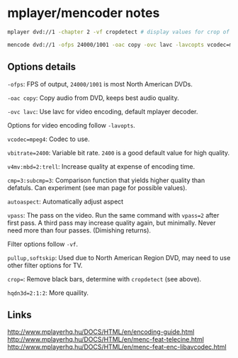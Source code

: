 mplayer/mencoder notes
======================

```bash
mplayer dvd://1 -chapter 2 -vf cropdetect # display values for crop of black bars
```

```bash
mencode dvd://1 -ofps 24000/1001 -oac copy -ovc lavc -lavcopts vcodec=mpeg4:vbitrate=2400:v4mv:mbd=2:trell:cmp=3:subcmp=3:autoaspect:vpass=1 -vf pullup,softskip,crop=720:352:0:62,hqdn3d=2:1:2 -o movie.avi
```

Options details
---------------

`-ofps`: FPS of output, `24000/1001` is most North American DVDs.

`-oac copy`: Copy audio from DVD, keeps best audio quality.

`-ovc lavc`: Use lavc for video encoding, default mplayer decoder.


Options for video encoding follow `-lavopts`.


`vcodec=mpeg4`: Codec to use.

`vbitrate=2400`: Variable bit rate. `2400` is a good default value for high quality.

`v4mv:mbd=2:trell`: Increase quality at expense of encoding time.

`cmp=3:subcmp=3`: Comparison function that yields higher quality than defatuls. Can experiment (see man page for possible values).

`autoaspect`: Automatically adjust aspect

`vpass`: The pass on the video. Run the same command with `vpass=2` after first pass. A third pass may increase quality again, but minimally. Never need more than four passes. (Dimishing returns).


Filter options follow `-vf`.


`pullup,softskip`: Used due to North American Region DVD, may need to use other filter options for TV.

`crop=`: Remove black bars, determine with `cropdetect` (see above).

`hqdn3d=2:1:2`: More quaility.

Links
-----

http://www.mplayerhq.hu/DOCS/HTML/en/encoding-guide.html
http://www.mplayerhq.hu/DOCS/HTML/en/menc-feat-telecine.html
http://www.mplayerhq.hu/DOCS/HTML/en/menc-feat-enc-libavcodec.html
